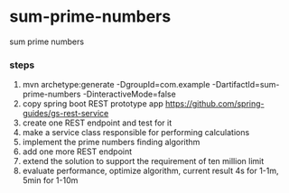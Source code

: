 # sum-prime-numbers
sum prime numbers

### steps
1. mvn archetype:generate -DgroupId=com.example -DartifactId=sum-prime-numbers -DinteractiveMode=false
2. copy spring boot REST prototype app https://github.com/spring-guides/gs-rest-service
3. create one REST endpoint and test for it
4. make a service class responsible for performing calculations
5. implement the prime numbers finding algorithm
6. add one more REST endpoint
7. extend the solution to support the requirement of ten million limit
  1. evaluate performance, optimize algorithm, current result 4s for 1-1m, 5min for 1-10m
